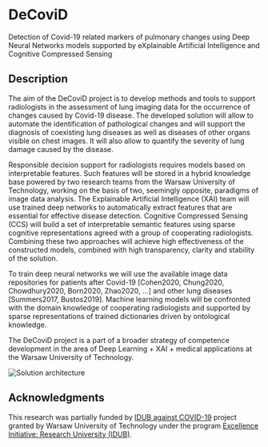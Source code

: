 # DeCoviD

Detection of Covid-19 related markers of pulmonary changes using Deep Neural Networks models supported by eXplainable Artificial Intelligence and Cognitive Compressed Sensing

## Description

The aim of the DeCoviD project is to develop methods and tools to support radiologists in the assessment of lung imaging data for the occurrence of changes caused by Covid-19 disease. The developed solution will allow to automate the identification of pathological changes and will support the diagnosis of coexisting lung diseases as well as diseases of other organs visible on chest images. It will also allow to quantify the severity of lung damage caused by the disease.

Responsible decision support for radiologists requires models based on interpretable features. Such features will be stored in a hybrid knowledge base powered by two research teams from the Warsaw University of Technology, working on the basis of two, seemingly opposite, paradigms of image data analysis. The Explainable Artificial Intelligence (XAI) team will use trained deep networks to automatically extract features that are essential for effective disease detection. Cognitive Compressed Sensing (CCS) will build a set of interpretable semantic features using sparse cognitive representations agreed with a group of cooperating radiologists. Combining these two approaches will achieve high effectiveness of the constructed models, combined with high transparency, clarity and stability of the solution.

To train deep neural networks we will use the available image data repositories for patients after Covid-19 [Cohen2020, Chung2020, Chowdhury2020, Born2020, Zhao2020, ...] and other lung diseases [Summers2017, Bustos2019]. Machine learning models will be confronted with the domain knowledge of cooperating radiologists and supported by sparse representations of trained dictionaries driven by ontological knowledge.

The DeCoviD project is a part of a broader strategy of competence development in the area of Deep Learning + XAI + medical applications at the Warsaw University of Technology.

![Solution architecture](https://github.com/MI2DataLab/DeCovid-19/blob/master/Solution_architecture.png?raw=true)

## Acknowledgments

This research was partially funded by [IDUB against COVID-19](https://badawcza.pw.edu.pl/Konkursy/Wyniki-konkursow/Wyniki-konkursu-IDUB-against-COVID-19) project granted by Warsaw University of Technology under the program [Excellence Initiative: Research University (IDUB)](https://inicjatywadoskonalosci.uw.edu.pl/en/programme). 
